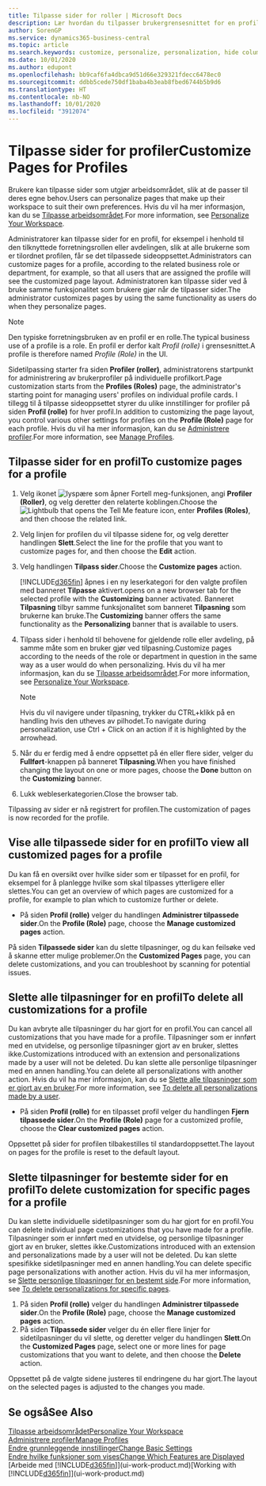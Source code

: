 ```yaml
---
title: Tilpasse sider for roller | Microsoft Docs
description: Lær hvordan du tilpasser brukergrensesnittet for en profil (rolle), slik at alle brukere som har tilordnet rollen, ser et tilpasset arbeidsområde.
author: SorenGP
ms.service: dynamics365-business-central
ms.topic: article
ms.search.keywords: customize, personalize, personalization, hide columns, remove fields, move fields
ms.date: 10/01/2020
ms.author: edupont
ms.openlocfilehash: bb9caf6fa4dbca9d51d66e329321fdecc6478ec0
ms.sourcegitcommit: ddbb5cede750df1baba4b3eab8fbed6744b5b9d6
ms.translationtype: HT
ms.contentlocale: nb-NO
ms.lasthandoff: 10/01/2020
ms.locfileid: "3912074"
---
```

# <a name="customize-pages-for-profiles"></a><span data-ttu-id="d7cd0-103">Tilpasse sider for profiler</span><span class="sxs-lookup"><span data-stu-id="d7cd0-103">Customize Pages for Profiles</span></span>
<span data-ttu-id="d7cd0-104">Brukere kan tilpasse sider som utgjør arbeidsområdet, slik at de passer til deres egne behov.</span><span class="sxs-lookup"><span data-stu-id="d7cd0-104">Users can personalize pages that make up their workspace to suit their own preferences.</span></span> <span data-ttu-id="d7cd0-105">Hvis du vil ha mer informasjon, kan du se [Tilpasse arbeidsområdet](ui-personalization-user.md).</span><span class="sxs-lookup"><span data-stu-id="d7cd0-105">For more information, see [Personalize Your Workspace](ui-personalization-user.md).</span></span>

<span data-ttu-id="d7cd0-106">Administratorer kan tilpasse sider for en profil, for eksempel i henhold til den tilknyttede forretningsrollen eller avdelingen, slik at alle brukerne som er tilordnet profilen, får se det tilpassede sideoppsettet.</span><span class="sxs-lookup"><span data-stu-id="d7cd0-106">Administrators can customize pages for a profile, according to the related business role or department, for example, so that all users that are assigned the profile will see the customized page layout.</span></span> <span data-ttu-id="d7cd0-107">Administratoren kan tilpasse sider ved å bruke samme funksjonalitet som brukere gjør når de tilpasser sider.</span><span class="sxs-lookup"><span data-stu-id="d7cd0-107">The administrator customizes pages by using the same functionality as users do when they personalize pages.</span></span>

> [!NOTE]
> <span data-ttu-id="d7cd0-108">Den typiske forretningsbruken av en profil er en rolle.</span><span class="sxs-lookup"><span data-stu-id="d7cd0-108">The typical business use of a profile is a role.</span></span> <span data-ttu-id="d7cd0-109">En profil er derfor kalt *Profil (rolle)* i grensesnittet.</span><span class="sxs-lookup"><span data-stu-id="d7cd0-109">A profile is therefore named *Profile (Role)* in the UI.</span></span>

<span data-ttu-id="d7cd0-110">Sidetilpassing starter fra siden **Profiler (roller)**, administratorens startpunkt for administrering av brukerprofiler på individuelle profilkort.</span><span class="sxs-lookup"><span data-stu-id="d7cd0-110">Page customization starts from the **Profiles (Roles)** page, the administrator's starting point for managing users' profiles on individual profile cards.</span></span> <span data-ttu-id="d7cd0-111">I tillegg til å tilpasse sideoppsettet styrer du ulike innstillinger for profiler på siden **Profil (rolle)** for hver profil.</span><span class="sxs-lookup"><span data-stu-id="d7cd0-111">In addition to customizing the page layout, you control various other settings for profiles on the **Profile (Role)** page for each profile.</span></span> <span data-ttu-id="d7cd0-112">Hvis du vil ha mer informasjon, kan du se [Administrere profiler](admin-users-profiles-roles.md).</span><span class="sxs-lookup"><span data-stu-id="d7cd0-112">For more information, see [Manage Profiles](admin-users-profiles-roles.md).</span></span>

## <a name="to-customize-pages-for-a-profile"></a><span data-ttu-id="d7cd0-113">Tilpasse sider for en profil</span><span class="sxs-lookup"><span data-stu-id="d7cd0-113">To customize pages for a profile</span></span>
1. <span data-ttu-id="d7cd0-114">Velg ikonet ![lyspære som åpner Fortell meg-funksjonen](media/ui-search/search_small.png "Fortell hva du vil gjøre"), angi **Profiler (Roller)**, og velg deretter den relaterte koblingen.</span><span class="sxs-lookup"><span data-stu-id="d7cd0-114">Choose the ![Lightbulb that opens the Tell Me feature](media/ui-search/search_small.png "Tell me what you want to do") icon, enter **Profiles (Roles)**, and then choose the related link.</span></span>
2. <span data-ttu-id="d7cd0-115">Velg linjen for profilen du vil tilpasse sidene for, og velg deretter handlingen **Slett**.</span><span class="sxs-lookup"><span data-stu-id="d7cd0-115">Select the line for the profile that you want to customize pages for, and then choose the **Edit** action.</span></span>
3. <span data-ttu-id="d7cd0-116">Velg handlingen **Tilpass sider**.</span><span class="sxs-lookup"><span data-stu-id="d7cd0-116">Choose the **Customize pages** action.</span></span>

    [!INCLUDE[d365fin](includes/d365fin_md.md)] <span data-ttu-id="d7cd0-117">åpnes i en ny leserkategori for den valgte profilen med banneret **Tilpasse** aktivert.</span><span class="sxs-lookup"><span data-stu-id="d7cd0-117">opens on a new browser tab for the selected profile with the **Customizing** banner activated.</span></span> <span data-ttu-id="d7cd0-118">Banneret **Tilpasning** tilbyr samme funksjonalitet som banneret **Tilpasning** som brukerne kan bruke.</span><span class="sxs-lookup"><span data-stu-id="d7cd0-118">The **Customizing** banner offers the same functionality as the **Personalizing** banner that is available to users.</span></span>

4. <span data-ttu-id="d7cd0-119">Tilpass sider i henhold til behovene for gjeldende rolle eller avdeling, på samme måte som en bruker gjør ved tilpasning.</span><span class="sxs-lookup"><span data-stu-id="d7cd0-119">Customize pages according to the needs of the role or department in question in the same way as a user would do when personalizing.</span></span> <span data-ttu-id="d7cd0-120">Hvis du vil ha mer informasjon, kan du se [Tilpasse arbeidsområdet](ui-personalization-user.md).</span><span class="sxs-lookup"><span data-stu-id="d7cd0-120">For more information, see [Personalize Your Workspace](ui-personalization-user.md).</span></span>

    > [!NOTE]
    > <span data-ttu-id="d7cd0-121">Hvis du vil navigere under tilpasning, trykker du CTRL+klikk på en handling hvis den utheves av pilhodet.</span><span class="sxs-lookup"><span data-stu-id="d7cd0-121">To navigate during personalization, use Ctrl + Click on an action if it is highlighted by the arrowhead.</span></span>

5. <span data-ttu-id="d7cd0-122">Når du er ferdig med å endre oppsettet på én eller flere sider, velger du **Fullført**-knappen på banneret **Tilpasning**.</span><span class="sxs-lookup"><span data-stu-id="d7cd0-122">When you have finished changing the layout on one or more pages, choose the **Done** button on the **Customizing** banner.</span></span>
6. <span data-ttu-id="d7cd0-123">Lukk webleserkategorien.</span><span class="sxs-lookup"><span data-stu-id="d7cd0-123">Close the browser tab.</span></span>

<span data-ttu-id="d7cd0-124">Tilpassing av sider er nå registrert for profilen.</span><span class="sxs-lookup"><span data-stu-id="d7cd0-124">The customization of pages is now recorded for the profile.</span></span>

## <a name="to-view-all-customized-pages-for-a-profile"></a><span data-ttu-id="d7cd0-125">Vise alle tilpassede sider for en profil</span><span class="sxs-lookup"><span data-stu-id="d7cd0-125">To view all customized pages for a profile</span></span>

<span data-ttu-id="d7cd0-126">Du kan få en oversikt over hvilke sider som er tilpasset for en profil, for eksempel for å planlegge hvilke som skal tilpasses ytterligere eller slettes.</span><span class="sxs-lookup"><span data-stu-id="d7cd0-126">You can get an overview of which pages are customized for a profile, for example to plan which to customize further or delete.</span></span>

- <span data-ttu-id="d7cd0-127">På siden **Profil (rolle)** velger du handlingen **Administrer tilpassede sider**.</span><span class="sxs-lookup"><span data-stu-id="d7cd0-127">On the **Profile (Role)** page, choose the **Manage customized pages** action.</span></span>

<span data-ttu-id="d7cd0-128">På siden **Tilpassede sider** kan du slette tilpasninger, og du kan feilsøke ved å skanne etter mulige problemer.</span><span class="sxs-lookup"><span data-stu-id="d7cd0-128">On the **Customized Pages** page, you can delete customizations, and you can troubleshoot by scanning for potential issues.</span></span>  

## <a name="to-delete-all-customizations-for-a-profile"></a><span data-ttu-id="d7cd0-129">Slette alle tilpasninger for en profil</span><span class="sxs-lookup"><span data-stu-id="d7cd0-129">To delete all customizations for a profile</span></span>
<span data-ttu-id="d7cd0-130">Du kan avbryte alle tilpasninger du har gjort for en profil.</span><span class="sxs-lookup"><span data-stu-id="d7cd0-130">You can cancel all customizations that you have made for a profile.</span></span> <span data-ttu-id="d7cd0-131">Tilpasninger som er innført med en utvidelse, og personlige tilpasninger gjort av en bruker, slettes ikke.</span><span class="sxs-lookup"><span data-stu-id="d7cd0-131">Customizations introduced with an extension and personalizations made by a user will not be deleted.</span></span> <span data-ttu-id="d7cd0-132">Du kan slette alle personlige tilpasninger med en annen handling.</span><span class="sxs-lookup"><span data-stu-id="d7cd0-132">You can delete all personalizations with another action.</span></span> <span data-ttu-id="d7cd0-133">Hvis du vil ha mer informasjon, kan du se [Slette alle tilpasninger som er gjort av en bruker](admin-users-profiles-roles.md#to-delete-all-personalizations-made-by-a-user).</span><span class="sxs-lookup"><span data-stu-id="d7cd0-133">For more information, see [To delete all personalizations made by a user](admin-users-profiles-roles.md#to-delete-all-personalizations-made-by-a-user).</span></span>

- <span data-ttu-id="d7cd0-134">På siden **Profil (rolle)** for en tilpasset profil velger du handlingen **Fjern tilpassede sider**.</span><span class="sxs-lookup"><span data-stu-id="d7cd0-134">On the **Profile (Role)** page for a customized profile, choose the **Clear customized pages** action.</span></span>

<span data-ttu-id="d7cd0-135">Oppsettet på sider for profilen tilbakestilles til standardoppsettet.</span><span class="sxs-lookup"><span data-stu-id="d7cd0-135">The layout on pages for the profile is reset to the default layout.</span></span>  

## <a name="to-delete-customization-for-specific-pages-for-a-profile"></a><span data-ttu-id="d7cd0-136">Slette tilpasninger for bestemte sider for en profil</span><span class="sxs-lookup"><span data-stu-id="d7cd0-136">To delete customization for specific pages for a profile</span></span>
<span data-ttu-id="d7cd0-137">Du kan slette individuelle sidetilpasninger som du har gjort for en profil.</span><span class="sxs-lookup"><span data-stu-id="d7cd0-137">You can delete individual page customizations that you have made for a profile.</span></span> <span data-ttu-id="d7cd0-138">Tilpasninger som er innført med en utvidelse, og personlige tilpasninger gjort av en bruker, slettes ikke.</span><span class="sxs-lookup"><span data-stu-id="d7cd0-138">Customizations introduced with an extension and personalizations made by a user will not be deleted.</span></span> <span data-ttu-id="d7cd0-139">Du kan slette spesifikke sidetilpasninger med en annen handling.</span><span class="sxs-lookup"><span data-stu-id="d7cd0-139">You can delete specific page personalizations with another action.</span></span> <span data-ttu-id="d7cd0-140">Hvis du vil ha mer informasjon, se [Slette personlige tilpasninger for en bestemt side](admin-users-profiles-roles.md#to-delete-personalizations-for-specific-pages).</span><span class="sxs-lookup"><span data-stu-id="d7cd0-140">For more information, see [To delete personalizations for specific pages](admin-users-profiles-roles.md#to-delete-personalizations-for-specific-pages).</span></span>

1. <span data-ttu-id="d7cd0-141">På siden **Profil (rolle)** velger du handlingen **Administrer tilpassede sider**.</span><span class="sxs-lookup"><span data-stu-id="d7cd0-141">On the **Profile (Role)** page, choose the **Manage customized pages** action.</span></span>
2. <span data-ttu-id="d7cd0-142">På siden **Tilpassede sider** velger du én eller flere linjer for sidetilpasninger du vil slette, og deretter velger du handlingen **Slett**.</span><span class="sxs-lookup"><span data-stu-id="d7cd0-142">On the **Customized Pages** page, select one or more lines for page customizations that you want to delete, and then choose the **Delete** action.</span></span>

<span data-ttu-id="d7cd0-143">Oppsettet på de valgte sidene justeres til endringene du har gjort.</span><span class="sxs-lookup"><span data-stu-id="d7cd0-143">The layout on the selected pages is adjusted to the changes you made.</span></span>

## <a name="see-also"></a><span data-ttu-id="d7cd0-144">Se også</span><span class="sxs-lookup"><span data-stu-id="d7cd0-144">See Also</span></span>

[<span data-ttu-id="d7cd0-145">Tilpasse arbeidsområdet</span><span class="sxs-lookup"><span data-stu-id="d7cd0-145">Personalize Your Workspace</span></span>](ui-personalization-user.md)  
[<span data-ttu-id="d7cd0-146">Administrere profiler</span><span class="sxs-lookup"><span data-stu-id="d7cd0-146">Manage Profiles</span></span>](admin-users-profiles-roles.md)  
[<span data-ttu-id="d7cd0-147">Endre grunnleggende innstillinger</span><span class="sxs-lookup"><span data-stu-id="d7cd0-147">Change Basic Settings</span></span>](ui-change-basic-settings.md)  
[<span data-ttu-id="d7cd0-148">Endre hvilke funksjoner som vises</span><span class="sxs-lookup"><span data-stu-id="d7cd0-148">Change Which Features are Displayed</span></span>](ui-experiences.md)  
<span data-ttu-id="d7cd0-149">[Arbeide med [!INCLUDE[d365fin](includes/d365fin_md.md)]](ui-work-product.md)</span><span class="sxs-lookup"><span data-stu-id="d7cd0-149">[Working with [!INCLUDE[d365fin](includes/d365fin_md.md)]](ui-work-product.md)</span></span>  

